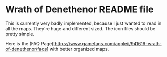 # Wrath of Denethenor README file

This is currently very badly implemented, because I just wanted to read in all the maps. They're huge and different sized. The icon files should be pretty simple.

Here is the (FAQ Page)[https://www.gamefaqs.com/appleii/941616-wrath-of-denethenor/faqs] with better organized maps.
